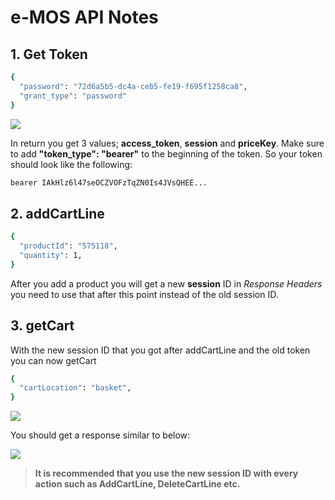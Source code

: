 # e-MOS API Notes

## 1. Get Token

```sh
{
  "password": "72d6a5b5-dc4a-ceb5-fe19-f695f1258ca8",
  "grant_type": "password"
}
```
![](https://snipboard.io/j8Q2iU.jpg)

In return you get 3 values; **access_token**, **session** and **priceKey**. Make sure to add **"token_type": "bearer"** to the beginning of the token. So your token should look like the following:

```sh
bearer IAkHlz6l47seOCZVOFzTqZN0Is4JVsQHEE...
```

## 2. addCartLine

```sh
{
  "productId": "575118",
  "quantity": 1,
}
```

After you add a product you will get a new **session** ID in *Response Headers* you need to use that after this point instead of the old session ID.

## 3. getCart
With the new session ID that you got after addCartLine and the old token you can now getCart

```sh
{
  "cartLocation": "basket",
}
```
![](https://snipboard.io/YhTsK0.jpg)

You should get a response similar to below:

![](https://snipboard.io/ThWcn6.jpg)

> **It is recommended that you use the new session ID with every action such as AddCartLine, DeleteCartLine etc.**
